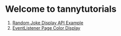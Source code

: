 # Welcome to tannytutorials

1) [Random Joke Display API Example](https://tanmoy1999.github.io/tannytutorials/index)
2) [EventListener Page Color Display](https://tanmoy1999.github.io/tannytutorials/eventListener)
